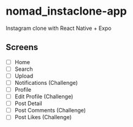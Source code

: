 # nomad_instaclone-app

Instagram clone with React Native + Expo

## Screens

- [ ] Home
- [ ] Search
- [ ] Upload
- [ ] Notifications (Challenge)
- [ ] Profile
- [ ] Edit Profile (Challenge)
- [ ] Post Detail
- [ ] Post Comments (Challenge)
- [ ] Post Likes (Challenge)
